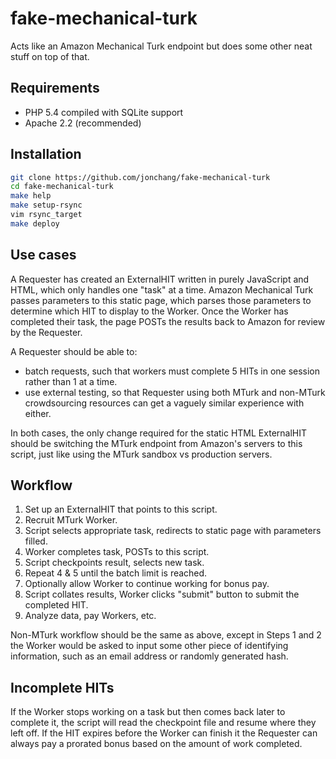 fake-mechanical-turk
====================

Acts like an Amazon Mechanical Turk endpoint but does some other neat stuff on top of that.

Requirements
------------
* PHP 5.4 compiled with SQLite support
* Apache 2.2 (recommended)

Installation
------------

```sh
git clone https://github.com/jonchang/fake-mechanical-turk
cd fake-mechanical-turk
make help
make setup-rsync
vim rsync_target
make deploy
```



Use cases
---------

A Requester has created an ExternalHIT written in purely JavaScript and HTML, which only handles one "task" at a time. Amazon Mechanical Turk passes parameters to this static page, which parses those parameters to determine which HIT to display to the Worker. Once the Worker has completed their task, the page POSTs the results back to Amazon for review by the Requester.

A Requester should be able to:

*   batch requests, such that workers must complete 5 HITs in one session rather than 1 at a time.
*   use external testing, so that Requester using both MTurk and non-MTurk crowdsourcing resources can get a vaguely similar experience with either.

In both cases, the only change required for the static HTML ExternalHIT should be switching the MTurk endpoint from Amazon's servers to this script, just like using the MTurk sandbox vs production servers.

Workflow
--------

1.  Set up an ExternalHIT that points to this script.
2.  Recruit MTurk Worker.
3.  Script selects appropriate task, redirects to static page with parameters filled.
4.  Worker completes task, POSTs to this script.
5.  Script checkpoints result, selects new task.
6.  Repeat 4 & 5 until the batch limit is reached.
7.  Optionally allow Worker to continue working for bonus pay.
8.  Script collates results, Worker clicks "submit" button to submit the completed HIT.
9.  Analyze data, pay Workers, etc.

Non-MTurk workflow should be the same as above, except in Steps 1 and 2 the Worker would be asked to input some other piece of identifying information, such as an email address or randomly generated hash.

Incomplete HITs
---------------

If the Worker stops working on a task but then comes back later to complete it, the script will read the checkpoint file and resume where they left off. If the HIT expires before the Worker can finish it the Requester can always pay a prorated bonus based on the amount of work completed.
